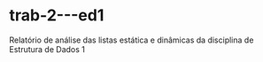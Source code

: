 # trab-2---ed1
Relatório de análise das listas estática e dinâmicas da disciplina de Estrutura de Dados 1
